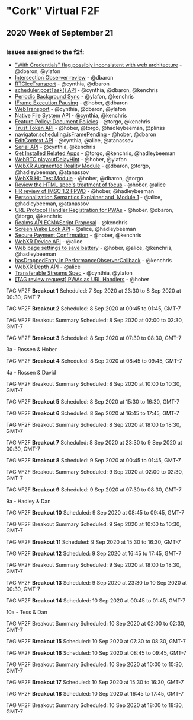 # "Cork" Virtual F2F
## 2020 Week of September 21
## 

### Issues assigned to the f2f:
* ["With Credentials" flag possibly inconsistent with web architecture](https://github.com/w3ctag/design-reviews/issues/76) - @dbaron, @ylafon
* [Intersection Observer review](https://github.com/w3ctag/design-reviews/issues/197) - @dbaron
* [RTCIceTransport](https://github.com/w3ctag/design-reviews/issues/304) - @cynthia, @dbaron
* [scheduler.postTask() API](https://github.com/w3ctag/design-reviews/issues/338) - @cynthia, @dbaron, @kenchris
* [Periodic Background Sync](https://github.com/w3ctag/design-reviews/issues/367) - @ylafon, @kenchris
* [IFrame Execution Pausing](https://github.com/w3ctag/design-reviews/issues/369) - @hober, @dbaron
* [WebTransport](https://github.com/w3ctag/design-reviews/issues/389) - @cynthia, @dbaron, @ylafon
* [Native File System API](https://github.com/w3ctag/design-reviews/issues/390) - @cynthia, @kenchris
* [Feature Policy: Document Policies](https://github.com/w3ctag/design-reviews/issues/408) - @torgo, @kenchris
* [Trust Token API](https://github.com/w3ctag/design-reviews/issues/414) - @hober, @torgo, @hadleybeeman, @plinss
* [navigator.scheduling.isFramePending](https://github.com/w3ctag/design-reviews/issues/415) - @hober, @dbaron
* [EditContext API](https://github.com/w3ctag/design-reviews/issues/416) - @cynthia, @alice, @atanassov
* [Serial API](https://github.com/w3ctag/design-reviews/issues/431) - @cynthia, @kenchris
* [Get Installed Related Apps](https://github.com/w3ctag/design-reviews/issues/436) - @torgo, @kenchris, @hadleybeeman
* [WebRTC playoutDelayHint](https://github.com/w3ctag/design-reviews/issues/441) - @hober, @ylafon
* [WebXR Augmented Reality Module](https://github.com/w3ctag/design-reviews/issues/462) - @dbaron, @torgo, @hadleybeeman, @atanassov
* [WebXR Hit Test Module](https://github.com/w3ctag/design-reviews/issues/463) - @hober, @dbaron, @torgo
* [Review the HTML spec's treatment of focus](https://github.com/w3ctag/design-reviews/issues/468) - @hober, @alice
* [HR review of IMSC 1.2 FPWD](https://github.com/w3ctag/design-reviews/issues/474) - @hober, @hadleybeeman
* [Personalization Semantics Explainer and  Module 1](https://github.com/w3ctag/design-reviews/issues/476) - @alice, @hadleybeeman, @atanassov
* [URL Protocol Handler Registration for PWAs](https://github.com/w3ctag/design-reviews/issues/482) - @hober, @dbaron, @torgo, @kenchris
* [Realms API ECMAScript Proposal](https://github.com/w3ctag/design-reviews/issues/542) - @kenchris
* [Screen Wake Lock API](https://github.com/w3ctag/design-reviews/issues/543) - @alice, @hadleybeeman
* [Secure Payment Confirmation](https://github.com/w3ctag/design-reviews/issues/544) - @hober, @kenchris
* [WebXR Device API](https://github.com/w3ctag/design-reviews/issues/545) - @alice
* [Web page settings to save battery](https://github.com/w3ctag/design-reviews/issues/546) - @hober, @alice, @kenchris, @hadleybeeman
* [hasDroppedEntry in PerformanceObserverCallback](https://github.com/w3ctag/design-reviews/issues/547) - @kenchris
* [WebXR Depth API](https://github.com/w3ctag/design-reviews/issues/550) - @alice
* [Transferable Streams Spec](https://github.com/w3ctag/design-reviews/issues/551) - @cynthia, @ylafon
* [[TAG review request] PWAs as URL Handlers](https://github.com/w3ctag/design-reviews/issues/552) - @hober


TAG VF2F **Breakout 1** Scheduled: 7 Sep 2020 at 23:30 to 8 Sep 2020 at 00:30, GMT-7

TAG VF2F **Breakout 2** Scheduled: 8 Sep 2020 at 00:45 to 01:45, GMT-7

TAG VF2F Breakout Summary Scheduled: 8 Sep 2020 at 02:00 to 02:30, GMT-7

TAG VF2F **Breakout 3** Scheduled: 8 Sep 2020 at 07:30 to 08:30, GMT-7

3a - Rossen & Hober 

TAG VF2F **Breakout 4** Scheduled: 8 Sep 2020 at 08:45 to 09:45, GMT-7

4a - Rossen & David

TAG VF2F Breakout Summary Scheduled: 8 Sep 2020 at 10:00 to 10:30, GMT-7

TAG VF2F **Breakout 5** Scheduled: 8 Sep 2020 at 15:30 to 16:30, GMT-7

TAG VF2F **Breakout 6** Scheduled: 8 Sep 2020 at 16:45 to 17:45, GMT-7

TAG VF2F Breakout Summary Scheduled: 8 Sep 2020 at 18:00 to 18:30, GMT-7

TAG VF2F **Breakout 7** Scheduled: 8 Sep 2020 at 23:30 to 9 Sep 2020 at 00:30, GMT-7

TAG VF2F **Breakout 8** Scheduled: 9 Sep 2020 at 00:45 to 01:45, GMT-7

TAG VF2F Breakout Summary Scheduled: 9 Sep 2020 at 02:00 to 02:30, GMT-7

TAG VF2F **Breakout 9** Scheduled: 9 Sep 2020 at 07:30 to 08:30, GMT-7

9a - Hadley & Dan

TAG VF2F **Breakout 10** Scheduled: 9 Sep 2020 at 08:45 to 09:45, GMT-7

TAG VF2F Breakout Summary Scheduled: 9 Sep 2020 at 10:00 to 10:30, GMT-7

TAG VF2F **Breakout 11** Scheduled: 9 Sep 2020 at 15:30 to 16:30, GMT-7

TAG VF2F **Breakout 12** Scheduled: 9 Sep 2020 at 16:45 to 17:45, GMT-7

TAG VF2F Breakout Summary Scheduled: 9 Sep 2020 at 18:00 to 18:30, GMT-7

TAG VF2F **Breakout 13** Scheduled: 9 Sep 2020 at 23:30 to 10 Sep 2020 at 00:30, GMT-7

TAG VF2F **Breakout 14** Scheduled: 10 Sep 2020 at 00:45 to 01:45, GMT-7

10a - Tess & Dan

TAG VF2F Breakout Summary Scheduled: 10 Sep 2020 at 02:00 to 02:30, GMT-7

TAG VF2F **Breakout 15** Scheduled: 10 Sep 2020 at 07:30 to 08:30, GMT-7

TAG VF2F **Breakout 16** Scheduled: 10 Sep 2020 at 08:45 to 09:45, GMT-7

TAG VF2F Breakout Summary Scheduled: 10 Sep 2020 at 10:00 to 10:30, GMT-7

TAG VF2F **Breakout 17** Scheduled: 10 Sep 2020 at 15:30 to 16:30, GMT-7

TAG VF2F **Breakout 18** Scheduled: 10 Sep 2020 at 16:45 to 17:45, GMT-7

TAG VF2F Breakout Summary Scheduled: 10 Sep 2020 at 18:00 to 18:30, GMT-7

